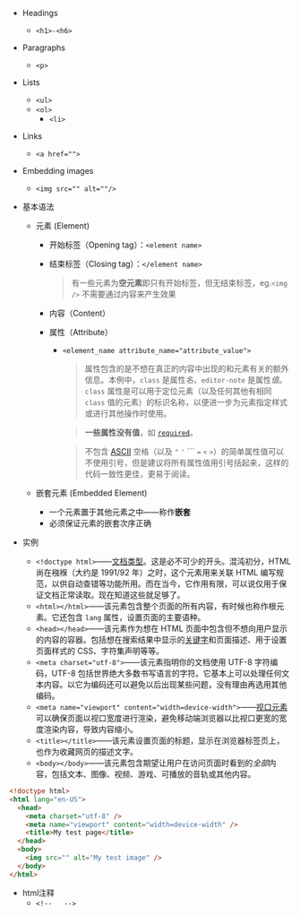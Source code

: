 * Headings
  * `<h1>-<h6>`
  
* Paragraphs
  * `<p>`
  
* Lists
  * `<ul>`
  * `<ol>`
    * `<li>`
  
* Links
  * `<a href="">`
  
* Embedding images
  * `<img src="" alt=""/>`

* 基本语法

  * 元素 (Element)

    * 开始标签（Opening tag）：`<element name>`

    * 结束标签（Closing tag）：`</element name>`

      > 有一些元素为**空元素**即只有开始标签，但无结束标签，eg.`<img />`
      > 不需要通过内容来产生效果

    * 内容（Content）

    * 属性（Attribute）

      * `<element_name attribute_name="attribute_value">`

        > 属性包含的是不想在真正的内容中出现的和元素有关的额外信息。本例中，`class` 是属性*名*，`editor-note` 是属性*值*。`class` 属性是可以用于定位元素（以及任何其他有相同 `class` 值的元素）的标识名称，以便进一步为元素指定样式或进行其他操作时使用。
        
        > **一些属性没有值**，如 [`required`](https://developer.mozilla.org/zh-CN/docs/Web/HTML/Reference/Attributes/required)。
        
        > 不包含 [ASCII](https://developer.mozilla.org/zh-CN/docs/Glossary/ASCII) 空格（以及 `"` `'` ``` `=` `<` `>`）的简单属性值可以不使用引号，但是建议将所有属性值用引号括起来，这样的代码一致性更佳，更易于阅读。

  * 嵌套元素 (Embedded Element)

    * 一个元素置于其他元素之中——称作**嵌套**
    * 必须保证元素的嵌套次序正确

    

* 实例

  * `<!doctype html>`——[文档类型](https://developer.mozilla.org/zh-CN/docs/Glossary/Doctype)。这是必不可少的开头。混沌初分，HTML 尚在襁褓（大约是 1991/92 年）之时，这个元素用来关联 HTML 编写规范，以供自动查错等功能所用。而在当今，它作用有限，可以说仅用于保证文档正常读取。现在知道这些就足够了。
  * `<html></html>`——该元素包含整个页面的所有内容，有时候也称作根元素。它还包含 `lang` 属性，设置页面的主要语种。
  * `<head></head>`——该元素作为想在 HTML 页面中包含但不想向用户显示的内容的容器。包括想在搜索结果中显示的[关键字](https://developer.mozilla.org/zh-CN/docs/Glossary/Keyword)和页面描述、用于设置页面样式的 CSS、字符集声明等等。
  * `<meta charset="utf-8">`——该元素指明你的文档使用 UTF-8 字符编码，UTF-8 包括世界绝大多数书写语言的字符。它基本上可以处理任何文本内容。以它为编码还可以避免以后出现某些问题，没有理由再选用其他编码。
  * `<meta name="viewport" content="width=device-width">`——[视口元素](https://developer.mozilla.org/zh-CN/docs/Web/CSS/CSSOM_view/Viewport_concepts#移动设备的视口)可以确保页面以视口宽度进行渲染，避免移动端浏览器以比视口更宽的宽度渲染内容，导致内容缩小。
  * `<title></title>`——该元素设置页面的标题，显示在浏览器标签页上，也作为收藏网页的描述文字。
  * `<body></body>`——该元素包含期望让用户在访问页面时看到的*全部*内容，包括文本、图像、视频、游戏、可播放的音轨或其他内容。


```html
<!doctype html>
<html lang="en-US">
  <head>
    <meta charset="utf-8" />
    <meta name="viewport" content="width=device-width" />
    <title>My test page</title>
  </head>
  <body>
    <img src="" alt="My test image" />
  </body>
</html>
```

* html注释
  * `<!--	-->`
